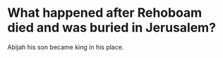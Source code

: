 # What happened after Rehoboam died and was buried in Jerusalem?

Abijah his son became king in his place. 